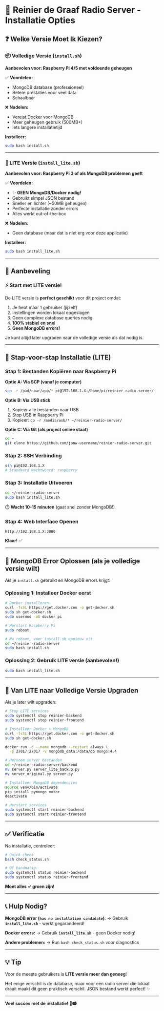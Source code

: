 # 🍓 Reinier de Graaf Radio Server - Installatie Opties

## ❓ Welke Versie Moet Ik Kiezen?

### 📦 Volledige Versie (`install.sh`)
**Aanbevolen voor: Raspberry Pi 4/5 met voldoende geheugen**

✅ **Voordelen:**
- MongoDB database (professioneel)
- Betere prestaties voor veel data
- Schaalbaar

❌ **Nadelen:**
- Vereist Docker voor MongoDB
- Meer geheugen gebruik (500MB+)
- Iets langere installatietijd

**Installeer:**
```bash
sudo bash install.sh
```

---

### 🚀 LITE Versie (`install_lite.sh`)  
**Aanbevolen voor: Raspberry Pi 3 of als MongoDB problemen geeft**

✅ **Voordelen:**
- ✨ **GEEN MongoDB/Docker nodig!**
- Gebruikt simpel JSON bestand
- Sneller en lichter (~50MB geheugen)
- Perfecte installatie zonder errors
- Alles werkt out-of-the-box

❌ **Nadelen:**
- Geen database (maar dat is niet erg voor deze applicatie)

**Installeer:**
```bash
sudo bash install_lite.sh
```

---

## 🎯 Aanbeveling

### ⚡ **Start met LITE versie!**

De LITE versie is **perfect geschikt** voor dit project omdat:
1. Je hebt maar 1 gebruiker (jijzelf)
2. Instellingen worden lokaal opgeslagen
3. Geen complexe database queries nodig
4. **100% stabiel en snel**
5. **Geen MongoDB errors!**

Je kunt altijd later upgraden naar de volledige versie als dat nodig is.

---

## 📝 Stap-voor-stap Installatie (LITE)

### Stap 1: Bestanden Kopiëren naar Raspberry Pi

**Optie A: Via SCP (vanaf je computer)**
```bash
scp -r /pad/naar/app/* pi@192.168.1.X:/home/pi/reinier-radio-server/
```

**Optie B: Via USB stick**
1. Kopieer alle bestanden naar USB
2. Stop USB in Raspberry Pi
3. Kopieer: `cp -r /media/usb/* ~/reinier-radio-server/`

**Optie C: Via Git (als project online staat)**
```bash
cd ~
git clone https://github.com/jouw-username/reinier-radio-server.git
```

### Stap 2: SSH Verbinding

```bash
ssh pi@192.168.1.X
# Standaard wachtwoord: raspberry
```

### Stap 3: Installatie Uitvoeren

```bash
cd ~/reinier-radio-server
sudo bash install_lite.sh
```

⏱️ **Wacht 10-15 minuten** (gaat snel zonder MongoDB!)

### Stap 4: Web Interface Openen

```
http://192.168.1.X:3000
```

**Klaar!** ✅

---

## 🐛 MongoDB Error Oplossen (als je volledige versie wilt)

Als je `install.sh` gebruikt en MongoDB errors krijgt:

### Oplossing 1: Installeer Docker eerst

```bash
# Docker installeren
curl -fsSL https://get.docker.com -o get-docker.sh
sudo sh get-docker.sh
sudo usermod -aG docker pi

# Herstart Raspberry Pi
sudo reboot

# Na reboot, voer install.sh opnieuw uit
cd ~/reinier-radio-server
sudo bash install.sh
```

### Oplossing 2: Gebruik LITE versie (aanbevolen!)

```bash
sudo bash install_lite.sh
```

---

## 🔄 Van LITE naar Volledige Versie Upgraden

Als je later wilt upgraden:

```bash
# Stop LITE services
sudo systemctl stop reinier-backend
sudo systemctl stop reinier-frontend

# Installeer Docker + MongoDB
curl -fsSL https://get.docker.com -o get-docker.sh
sudo sh get-docker.sh

docker run -d --name mongodb --restart always \
  -p 27017:27017 -v mongodb_data:/data/db mongo:4.4

# Hernoem server bestanden
cd ~/reinier-radio-server/backend
mv server.py server_lite_backup.py
mv server_original.py server.py

# Installeer MongoDB dependencies
source venv/bin/activate
pip install pymongo motor
deactivate

# Herstart services
sudo systemctl start reinier-backend
sudo systemctl start reinier-frontend
```

---

## ✅ Verificatie

Na installatie, controleer:

```bash
# Quick check
bash check_status.sh

# Of handmatig:
sudo systemctl status reinier-backend
sudo systemctl status reinier-frontend
```

**Moet alles ✓ groen zijn!**

---

## 📞 Hulp Nodig?

**MongoDB error (`has no installation candidate`):**
→ Gebruik **`install_lite.sh`** - werkt gegarandeerd!

**Docker errors:**
→ Gebruik **`install_lite.sh`** - geen Docker nodig!

**Andere problemen:**
→ Run `bash check_status.sh` voor diagnostics

---

## 💡 Tip

Voor de meeste gebruikers is **LITE versie meer dan genoeg**! 

Het enige verschil is de database, maar voor een radio server die lokaal draait maakt dit geen praktisch verschil. JSON bestand werkt perfect! ✨

---

**Veel succes met de installatie! 🚀📻**
